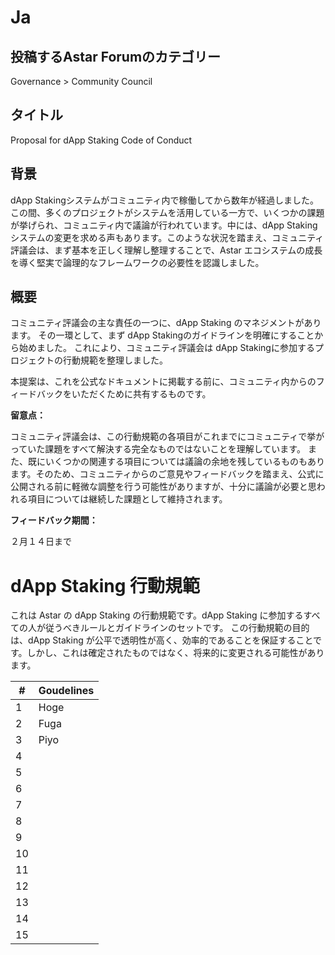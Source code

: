 # Ja

## 投稿するAstar Forumのカテゴリー
Governance > Community Council


## タイトル
Proposal for dApp Staking Code of Conduct


## 背景

dApp Stakingシステムがコミュニティ内で稼働してから数年が経過しました。この間、多くのプロジェクトがシステムを活用している一方で、いくつかの課題が挙げられ、コミュニティ内で議論が行われています。中には、dApp Stakingシステムの変更を求める声もあります。このような状況を踏まえ、コミュニティ評議会は、まず基本を正しく理解し整理することで、Astar エコシステムの成長を導く堅実で論理的なフレームワークの必要性を認識しました。

## 概要

コミュニティ評議会の主な責任の一つに、dApp Staking のマネジメントがあります。
その一環として、まず dApp Stakingのガイドラインを明確にすることから始めました。
これにより、コミュニティ評議会は dApp Stakingに参加するプロジェクトの行動規範を整理しました。

本提案は、これを公式なドキュメントに掲載する前に、コミュニティ内からのフィードバックをいただくために共有するものです。


**留意点：**

コミュニティ評議会は、この行動規範の各項目がこれまでにコミュニティで挙がっていた課題をすべて解決する完全なものではないことを理解しています。
また、既にいくつかの関連する項目については議論の余地を残しているものもあります。そのため、コミュニティからのご意見やフィードバックを踏まえ、公式に公開される前に軽微な調整を行う可能性がありますが、十分に議論が必要と思われる項目については継続した課題として維持されます。

**フィードバック期間：**

２月１４日まで

# dApp Staking 行動規範
これは Astar の dApp Staking の行動規範です。dApp Staking に参加するすべての人が従うべきルールとガイドラインのセットです。
この行動規範の目的は、dApp Staking が公平で透明性が高く、効率的であることを保証することです。しかし、これは確定されたものではなく、将来的に変更される可能性があります。

|  # | Goudelines |
|----|------------|
|  1 | Hoge |
|  2 | Fuga |
|  3 | Piyo |
|  4 | |
|  5 | |
|  6 | |
|  7 | |
|  8 | |
|  9 | |
| 10 | |
| 11 | |
| 12 | |
| 13 | |
| 14 | |
| 15 | |
